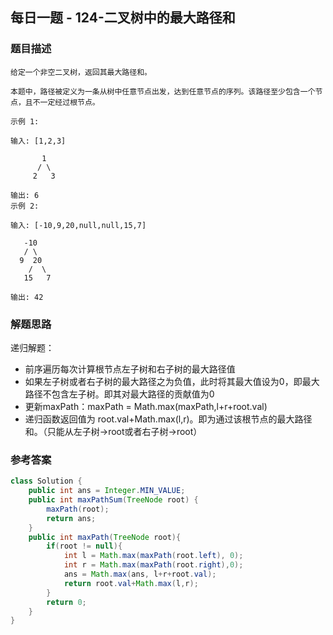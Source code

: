 ## 每日一题 - 124-二叉树中的最大路径和

### 题目描述
```
给定一个非空二叉树，返回其最大路径和。

本题中，路径被定义为一条从树中任意节点出发，达到任意节点的序列。该路径至少包含一个节点，且不一定经过根节点。

示例 1:

输入: [1,2,3]

       1
      / \
     2   3

输出: 6
示例 2:

输入: [-10,9,20,null,null,15,7]

   -10
   / \
  9  20
    /  \
   15   7

输出: 42

```
### 解题思路
递归解题：
* 前序遍历每次计算根节点左子树和右子树的最大路径值
* 如果左子树或者右子树的最大路径之为负值，此时将其最大值设为0，即最大路径不包含左子树。即其对最大路径的贡献值为0
* 更新maxPath：maxPath = Math.max(maxPath,l+r+root.val)
* 递归函数返回值为 root.val+Math.max(l,r)。即为通过该根节点的最大路径和。（只能从左子树->root或者右子树->root）
### 参考答案

```java
class Solution {
    public int ans = Integer.MIN_VALUE;
    public int maxPathSum(TreeNode root) {
        maxPath(root);
        return ans;
    }
    public int maxPath(TreeNode root){
        if(root != null){
            int l = Math.max(maxPath(root.left), 0);
            int r = Math.max(maxPath(root.right),0);
            ans = Math.max(ans, l+r+root.val);
            return root.val+Math.max(l,r);
        }
        return 0;
    }
}

```
